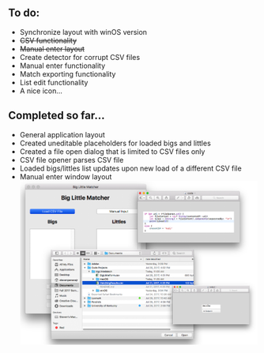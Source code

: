 ## To do:
  - Synchronize layout with winOS version
  - ~~CSV functionality~~
  - ~~Manual enter layout~~
  - Create detector for corrupt CSV files
  - Manual enter functionality
  - Match exporting functionality
  - List edit functionality
  - A nice icon...

## Completed so far...
  - General application layout
  - Created uneditable placeholders for loaded bigs and littles
  - Created a file open dialog that is limited to CSV files only
  - CSV file opener parses CSV file
  - Loaded bigs/littles list updates upon new load of a different CSV file
  - Manual enter window layout
    ![Alt text](/macOS/latest.png)
